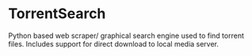 # TorrentSearch
Python based web scraper/ graphical search engine used to find torrent files.
Includes support for direct download to local media server.
